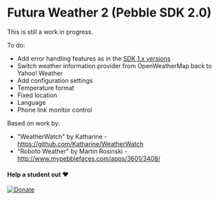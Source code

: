 Futura Weather 2 (Pebble SDK 2.0)
=================================

This is still a work in progress.

To do:
 - Add error handling features as in the [SDK 1.x versions](https://github.com/Niknam/futura-weather)
 - Switch weather information provider from OpenWeatherMap back to Yahoo! Weather
 - Add configuration settings
  - Temperature format
  - Fixed location
  - Language
  - Phone link monitor control

Based on work by:
 - "WeatherWatch" by Katharine - https://github.com/Katharine/WeatherWatch
 - "Roboto Weather" by Martin Rosinski - http://www.mypebblefaces.com/apps/3601/3408/

#### Help a student out ♥
[![Donate](https://www.paypal.com/en_US/i/btn/btn_donate_LG.gif)](https://www.paypal.com/cgi-bin/webscr?cmd=_s-xclick&hosted_button_id=SELDPV4T45FK6)